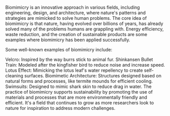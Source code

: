 Biomimicry is an innovative approach in various fields, including engineering, design, and architecture, where nature's patterns and strategies are mimicked to solve human problems. The core idea of biomimicry is that nature, having evolved over billions of years, has already solved many of the problems humans are grappling with. Energy efficiency, waste reduction, and the creation of sustainable products are some examples where biomimicry has been applied successfully.

Some well-known examples of biomimicry include:

Velcro: Inspired by the way burrs stick to animal fur.
Shinkansen Bullet Train: Modeled after the kingfisher bird to reduce noise and increase speed.
Lotus Effect: Mimicking the lotus leaf's water repellency to create self-cleaning surfaces.
Biomimetic Architecture: Structures designed based on natural forms and processes, like termite mounds for efficient cooling.
Swimsuits: Designed to mimic shark skin to reduce drag in water.
The practice of biomimicry supports sustainability by promoting the use of materials and processes that are more environmentally friendly and efficient. It's a field that continues to grow as more researchers look to nature for inspiration to address modern challenges.
